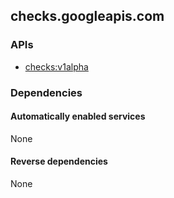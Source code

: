 ## checks.googleapis.com

### APIs

* [ checks:v1alpha ]( https://checks.googleapis.com/$discovery/rest?version=v1alpha )

### Dependencies

#### Automatically enabled services

None

#### Reverse dependencies

None
